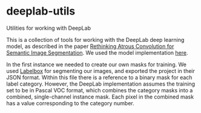 # deeplab-utils
Utilities for working with DeepLab

This is a collection of tools for working with the DeepLab deep learning model, as described in the paper [Rethinking Atrous Convolution for Semantic Image Segmentation](https://arxiv.org/pdf/1706.05587.pdf). We used the model implementation [here](https://github.com/rishizek/tensorflow-deeplab-v3).

In the first instance we needed to create our own masks for training. We used [Labelbox](labelbox.io) for segmenting our images, and exported the project in their JSON format. Within this file there is a reference to a binary mask for each label category. However, the DeepLab implementation assumes the training set to be in Pascal VOC format, which combines the category masks into a combined, single-channel instance mask. Each pixel in the combined mask has a value corresponding to the category number.

